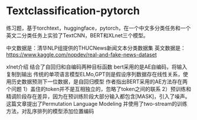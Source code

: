 # Textclassification-pytorch
练习题，基于torchtext，huggingface，pytorch，在一个中文多分类任务和一个英文二分类任务上实验了TextCNN，BERT和XLnet三个模型。

中文数据是：清华NLP组提供的THUCNews新闻文本分类数据集
英文数据是：https://www.kaggle.com/nopdev/real-and-fake-news-dataset

xlnet介绍
结合了自回归和自编码两种目标函数
bert采用的是AE自编码，将输入复制到输出
传统的单项语言模型ELMo,GPT则是假设序列数据存在线性关系，使用历史数据预测下一位数据，是自回归模型
作者指出BERT采用的AE方法存在两个问题
1）盖住的token并不是互相独立的，忽略了token之间的联系
2）预训练和精调阶段存在差异，因为在预训练阶段大部分输入都包含[MASK]，引入了噪声。
这篇文章提出了Permutation Language Modeling
并使用了two-stream的训练方法，对乱序排列的模型添加位置编码
